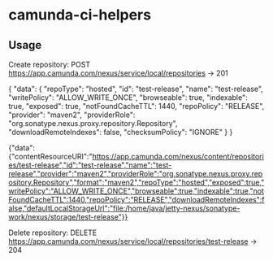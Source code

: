 camunda-ci-helpers
==================

Usage
-----

Create repository:
POST https://app.camunda.com/nexus/service/local/repositories -> 201

{
  "data": {
    "repoType": "hosted",
    "id": "test-release",
    "name": "test-release",
    "writePolicy": "ALLOW_WRITE_ONCE",
    "browseable": true,
    "indexable": true,
    "exposed": true,
    "notFoundCacheTTL": 1440,
    "repoPolicy": "RELEASE",
    "provider": "maven2",
    "providerRole": "org.sonatype.nexus.proxy.repository.Repository",
    "downloadRemoteIndexes": false,
    "checksumPolicy": "IGNORE"
  }
}

{"data":{"contentResourceURI":"https://app.camunda.com/nexus/content/repositories/test-release","id":"test-release","name":"test-release","provider":"maven2","providerRole":"org.sonatype.nexus.proxy.repository.Repository","format":"maven2","repoType":"hosted","exposed":true,"writePolicy":"ALLOW_WRITE_ONCE","browseable":true,"indexable":true,"notFoundCacheTTL":1440,"repoPolicy":"RELEASE","downloadRemoteIndexes":false,"defaultLocalStorageUrl":"file:/home/java/jetty-nexus/sonatype-work/nexus/storage/test-release"}}

Delete repository:
DELETE https://app.camunda.com/nexus/service/local/repositories/test-release -> 204
